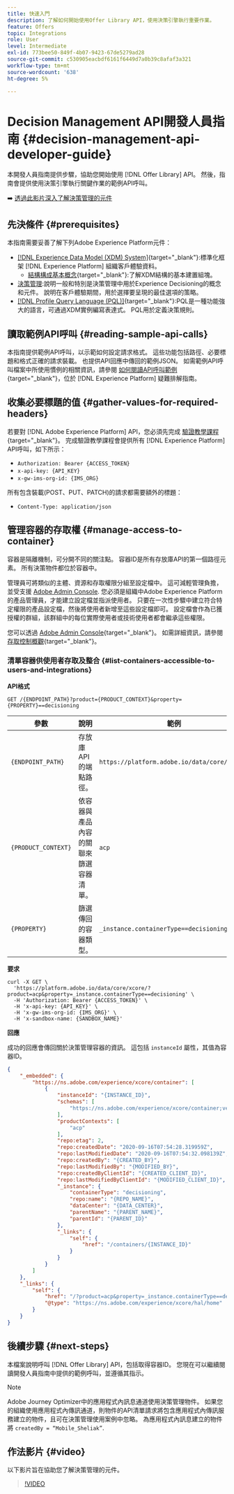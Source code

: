 ```yaml
---
title: 快速入門
description: 了解如何開始使用Offer Library API，使用決策引擎執行重要作業。
feature: Offers
topic: Integrations
role: User
level: Intermediate
exl-id: 773bee50-849f-4b07-9423-67de5279ad28
source-git-commit: c530905eacbdf6161f6449d7a0b39c8afaf3a321
workflow-type: tm+mt
source-wordcount: '638'
ht-degree: 5%

---
```


# Decision Management API開發人員指南 {#decision-management-api-developer-guide}

本開發人員指南提供步驟，協助您開始使用 [!DNL Offer Library] API。 然後，指南會提供使用決策引擎執行關鍵作業的範例API呼叫。

➡️ [透過此影片深入了解決策管理的元件](#video)

## 先決條件 {#prerequisites}

本指南需要妥善了解下列Adobe Experience Platform元件：

* [[!DNL Experience Data Model (XDM) System]](https://experienceleague.adobe.com/docs/experience-platform/xdm/home.html){target=&quot;_blank&quot;}:標準化框架 [!DNL Experience Platform] 組織客戶體驗資料。
   * [結構構成基本概念](https://experienceleague.adobe.com/docs/experience-platform/xdm/schema/composition.html){target=&quot;_blank&quot;}:了解XDM結構的基本建置組塊。
* [決策管理](../../../using/offers/get-started/starting-offer-decisioning.md):說明一般和特別是決策管理中用於Experience Decisioning的概念和元件。 說明在客戶體驗期間，用於選擇要呈現的最佳選項的策略。
* [[!DNL Profile Query Language (PQL)]](https://experienceleague.adobe.com/docs/experience-platform/segmentation/pql/overview.html){target=&quot;_blank&quot;}:PQL是一種功能強大的語言，可通過XDM實例編寫表達式。 PQL用於定義決策規則。

## 讀取範例API呼叫 {#reading-sample-api-calls}

本指南提供範例API呼叫，以示範如何設定請求格式。 這些功能包括路徑、必要標題和格式正確的請求裝載。 也提供API回應中傳回的範例JSON。 如需範例API呼叫檔案中所使用慣例的相關資訊，請參閱 [如何閱讀API呼叫範例](https://experienceleague.adobe.com/docs/experience-platform/landing/troubleshooting.html#how-do-i-format-an-api-request){target=&quot;_blank&quot;}，位於 [!DNL Experience Platform] 疑難排解指南。

## 收集必要標題的值 {#gather-values-for-required-headers}

若要對 [!DNL Adobe Experience Platform] API，您必須先完成 [驗證教學課程](https://experienceleague.adobe.com/docs/experience-platform/landing/platform-apis/api-authentication.html){target=&quot;_blank&quot;}。 完成驗證教學課程會提供所有 [!DNL Experience Platform] API呼叫，如下所示：

* `Authorization: Bearer {ACCESS_TOKEN}`
* `x-api-key: {API_KEY}`
* `x-gw-ims-org-id: {IMS_ORG}`

所有包含裝載(POST、PUT、PATCH)的請求都需要額外的標題：

* `Content-Type: application/json`

## 管理容器的存取權 {#manage-access-to-container}

容器是隔離機制，可分開不同的關注點。 容器ID是所有存放庫API的第一個路徑元素。 所有決策物件都位於容器中。

管理員可將類似的主體、資源和存取權限分組至設定檔中。 這可減輕管理負擔，並受支援 [Adobe Admin Console](https://adminconsole.adobe.com/). 您必須是組織中Adobe Experience Platform的產品管理員，才能建立設定檔並指派使用者。 只要在一次性步驟中建立符合特定權限的產品設定檔，然後將使用者新增至這些設定檔即可。 設定檔會作為已獲授權的群組，該群組中的每位實際使用者或技術使用者都會繼承這些權限。

您可以透過 [Adobe Admin Console](https://adminconsole.adobe.com/){target=&quot;_blank&quot;}。 如需詳細資訊，請參閱 [存取控制概觀](https://experienceleague.adobe.com/docs/experience-platform/access-control/home.html?lang=zh-Hant){target=&quot;_blank&quot;}。

### 清單容器供使用者存取及整合 {#list-containers-accessible-to-users-and-integrations}

**API格式**

```http
GET /{ENDPOINT_PATH}?product={PRODUCT_CONTEXT}&property={PROPERTY}==decisioning
```

| 參數 | 說明 | 範例 |
| --------- | ----------- | ------- |
| `{ENDPOINT_PATH}` | 存放庫API的端點路徑。 | `https://platform.adobe.io/data/core/xcore/` |
| `{PRODUCT_CONTEXT}` | 依容器與產品內容的關聯來篩選容器清單。 | `acp` |
| `{PROPERTY}` | 篩選傳回的容器類型。 | `_instance.containerType==decisioning` |

**要求**

```shell
curl -X GET \
  'https://platform.adobe.io/data/core/xcore/?product=acp&property=_instance.containerType==decisioning' \
  -H 'Authorization: Bearer {ACCESS_TOKEN}' \
  -H 'x-api-key: {API_KEY}' \
  -H 'x-gw-ims-org-id: {IMS_ORG}' \
  -H 'x-sandbox-name: {SANDBOX_NAME}'
```

**回應**

成功的回應會傳回關於決策管理容器的資訊。 這包括 `instanceId` 屬性，其值為容器ID。

```json
{
    "_embedded": {
        "https://ns.adobe.com/experience/xcore/container": [
            {
                "instanceId": "{INSTANCE_ID}",
                "schemas": [
                    "https://ns.adobe.com/experience/xcore/container;version=0.5"
                ],
                "productContexts": [
                    "acp"
                ],
                "repo:etag": 2,
                "repo:createdDate": "2020-09-16T07:54:28.319959Z",
                "repo:lastModifiedDate": "2020-09-16T07:54:32.098139Z",
                "repo:createdBy": "{CREATED_BY}",
                "repo:lastModifiedBy": "{MODIFIED_BY}",
                "repo:createdByClientId": "{CREATED_CLIENT_ID}",
                "repo:lastModifiedByClientId": "{MODIFIED_CLIENT_ID}",
                "_instance": {
                    "containerType": "decisioning",
                    "repo:name": "{REPO_NAME}",
                    "dataCenter": "{DATA_CENTER}",
                    "parentName": "{PARENT_NAME}",
                    "parentId": "{PARENT_ID}"
                },
                "_links": {
                    "self": {
                        "href": "/containers/{INSTANCE_ID}"
                    }
                }
            }
        ]
    },
    "_links": {
        "self": {
            "href": "/?product=acp&property=_instance.containerType==decisioning",
            "@type": "https://ns.adobe.com/experience/xcore/hal/home"
        }
    }
}
```

## 後續步驟 {#next-steps}

本檔案說明呼叫 [!DNL Offer Library] API，包括取得容器ID。 您現在可以繼續閱讀開發人員指南中提供的範例呼叫，並遵循其指示。

>[!NOTE]
>
> Adobe Journey Optimizer中的應用程式內訊息通道使用決策管理物件。 如果您的組織使用應用程式內傳訊通道，則物件的API清單請求將包含應用程式內傳訊服務建立的物件，且可在決策管理使用案例中忽略。 為應用程式內訊息建立的物件將 `createdBy = “Mobile_Sheliak”`.

## 作法影片 {#video}

以下影片旨在協助您了解決策管理的元件。

>[!VIDEO](https://video.tv.adobe.com/v/329919?quality=12)


